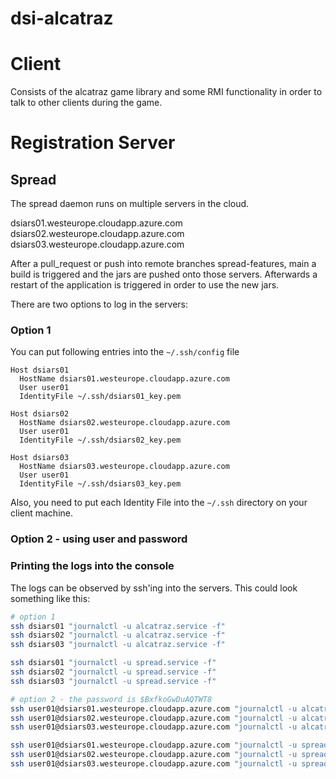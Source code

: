 # dsi-alcatraz

# Client
Consists of the alcatraz game library and some RMI functionality
in order to talk to other clients during the game.

# Registration Server
## Spread
The spread daemon runs on multiple servers in the cloud.

dsiars01.westeurope.cloudapp.azure.com  
dsiars02.westeurope.cloudapp.azure.com  
dsiars03.westeurope.cloudapp.azure.com  

After a pull_request or push into remote branches spread-features,
main a build is triggered and the jars are pushed onto those servers.
Afterwards a restart of the application is triggered in order to
use the new jars.

There are two options to log in the servers:

### Option 1
You can put following entries into the `~/.ssh/config` file
```
Host dsiars01
  HostName dsiars01.westeurope.cloudapp.azure.com
  User user01
  IdentityFile ~/.ssh/dsiars01_key.pem

Host dsiars02
  HostName dsiars02.westeurope.cloudapp.azure.com
  User user01
  IdentityFile ~/.ssh/dsiars02_key.pem

Host dsiars03
  HostName dsiars03.westeurope.cloudapp.azure.com
  User user01
  IdentityFile ~/.ssh/dsiars03_key.pem
```  

Also, you need to put each Identity File into the `~/.ssh` directory on your client machine.

### Option 2 - using user and password

### Printing the logs into the console

The logs can be observed by ssh'ing into the servers.
This could look something like this:

```bash
# option 1
ssh dsiars01 "journalctl -u alcatraz.service -f"
ssh dsiars02 "journalctl -u alcatraz.service -f"
ssh dsiars03 "journalctl -u alcatraz.service -f"

ssh dsiars01 "journalctl -u spread.service -f"
ssh dsiars02 "journalctl -u spread.service -f"
ssh dsiars03 "journalctl -u spread.service -f"

# option 2 - the password is $BxfkoGwDuAQTWT8
ssh user01@dsiars01.westeurope.cloudapp.azure.com "journalctl -u alcatraz.service -f"
ssh user01@dsiars02.westeurope.cloudapp.azure.com "journalctl -u alcatraz.service -f"
ssh user01@dsiars03.westeurope.cloudapp.azure.com "journalctl -u alcatraz.service -f"

ssh user01@dsiars01.westeurope.cloudapp.azure.com "journalctl -u spread.service -f"
ssh user01@dsiars02.westeurope.cloudapp.azure.com "journalctl -u spread.service -f"
ssh user01@dsiars03.westeurope.cloudapp.azure.com "journalctl -u spread.service -f"
```


